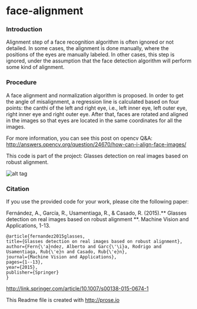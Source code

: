 # face-alignment

### Introduction
Alignment step of a face recognition algorithm is often ignored or not detailed. In some cases, the alignment is done manually, where the positions of the eyes are manually labeled. In other cases, this step is ignored, under the assumption that the face detection algorithm will perform some kind of alignment.

### Procedure
A face alignment and normalization algorithm is proposed. In order to get the angle
of misalignment, a regression line is calculated based on four points: the canthi of the left and right eye, i.e., left inner eye, left outer eye, right inner eye and right
outer eye. After that, faces are rotated and aligned in the images so that eyes are located in the same coordinates for all the images.

For more information, you can see this post on opencv Q&A:
http://answers.opencv.org/question/24670/how-can-i-align-face-images/

This code is part of the project:
Glasses detection on real images based on robust alignment.

![alt tag](https://raw.githubusercontent.com/albertofernandezvillan/face-alignment/master/alignment.png)


### Citation
If you use the provided code for your work, please cite the following paper:

Fernández, A., García, R., Usamentiaga, R., & Casado, R. (2015).** Glasses detection on real images based on robust alignment **. Machine Vision and Applications, 1-13.

    @article{fernandez2015glasses,
    title={Glasses detection on real images based on robust alignment},
    author={Fern{\'a}ndez, Alberto and Garc{\'\i}a, Rodrigo and Usamentiaga, Rub{\'e}n and Casado, Rub{\'e}n},
    journal={Machine Vision and Applications},
    pages={1--13},
    year={2015},
    publisher={Springer}
    }

http://link.springer.com/article/10.1007/s00138-015-0674-1

This Readme file is created with http://prose.io
